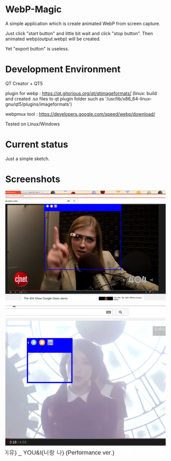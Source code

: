 WebP-Magic
==========

A simple application which is create animated WebP from screen capture.

Just click "start button" and little bit wait and click "stop button".
Then animated webp(output.webp) will be created.

Yet "export button" is useless.




Development Environment
=======================
QT Creator + QT5 

plugin for webp : https://qt.gitorious.org/qt/qtimageformats/
(linux: build and created .so files to qt plugin folder such as '/usr/lib/x86_64-linux-gnu/qt5/plugins/imageformats')

webpmux tool : https://developers.google.com/speed/webp/download/

Tested on Linux/Windows


Current status
==============
Just a simple sketch.





Screenshots
===========
![demo.png](https://raw.githubusercontent.com/drnol/webp-magic/master/screenshots/demo.png)

![usage.webp](https://github.com/drnol/webp-magic/blob/master/screenshots/usage.webp)
